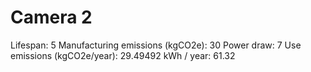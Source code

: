 # Camera 2

Lifespan: 5
Manufacturing emissions (kgCO2e): 30
Power draw: 7
Use emissions (kgCO2e/year): 29.49492
kWh / year: 61.32